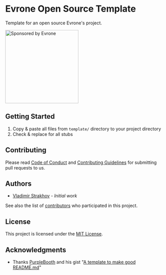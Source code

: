 # Evrone Open Source Template

Template for an open source Evrone's project.  

<a href="https://evrone.com/?utm_source=github.com">
  <img src="https://evrone.com/logo/evrone-sponsored-logo.png"
       alt="Sponsored by Evrone" width="231">
</a>

## Getting Started

1. Copy & paste all files from `template/` directory to your project directory
2. Check & replace for all stubs 

## Contributing

Please read [Code of Conduct](CODE-OF-CONDUCT.md) and [Contributing Guidelines](CONTRIBUTING.md) for submitting pull requests to us.

## Authors

* [Vladimir Strakhov](https://github.com/rimidl) - *Initial work*

See also the list of [contributors](https://github.com/evrone/evrone_open_source_template/contributors) who participated in this project.

## License

This project is licensed under the [MIT License](LICENSE).

## Acknowledgments

* Thanks [PurpleBooth](https://github.com/PurpleBooth) and his gist "[A template to make good README.md](https://gist.github.com/PurpleBooth/109311bb0361f32d87a2)"
